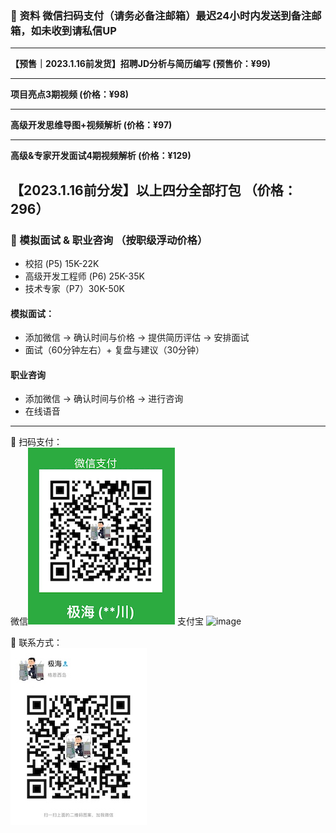 ### ️🌟 资料 微信扫码支付（**请务必备注邮箱**）最迟24小时内发送到备注邮箱，如未收到请私信UP
------
**【预售｜2023.1.16前发货】招聘JD分析与简历编写 (预售价：¥99)**  

------
**项目亮点3期视频 (价格：¥98)**  

------
**高级开发思维导图+视频解析 (价格：¥97)** 

------
**高级&专家开发面试4期视频解析 (价格：¥129)** 

【2023.1.16前分发】以上四分全部打包 （价格：296）
------
###  🌟 模拟面试 & 职业咨询 （按职级浮动价格）
- 校招 (P5)  15K-22K <br>
- 高级开发工程师 (P6) 25K-35K <br>
- 技术专家（P7）30K-50K <br>

#### 模拟面试：
- 添加微信 -> 确认时间与价格 -> 提供简历评估 -> 安排面试
- 面试（60分钟左右）+ 复盘与建议（30分钟）

#### 职业咨询
- 添加微信 -> 确认时间与价格 -> 进行咨询
- 在线语音

------
🌟 扫码支付：<br>
微信![Pay](img/PaymentCode.jpeg)
支付宝
<img width="220" alt="image" src="https://user-images.githubusercontent.com/98442707/201079853-2fa09c77-6a1a-4f7b-bbaa-6fa40c58c1f5.png">


🌟 联系方式： <br>
![weChat](img/weChat.jpeg)
